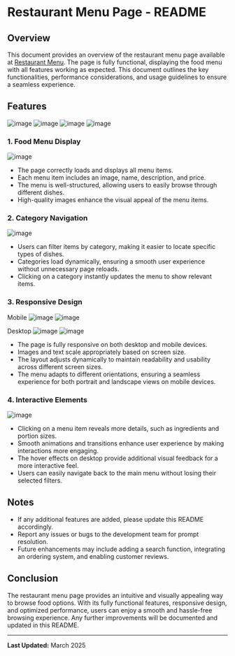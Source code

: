 # Restaurant Menu Page - README

## Overview
This document provides an overview of the restaurant menu page available at [Restaurant Menu](http://restaurant.acs314flutter.xyz/#food-menu). The page is fully functional, displaying the food menu with all features working as expected. This document outlines the key functionalities, performance considerations, and usage guidelines to ensure a seamless experience.

## Features

![image](https://github.com/user-attachments/assets/386d4bb8-38a0-404f-b52f-521f3eda9b01)
![image](https://github.com/user-attachments/assets/ddb5a641-f7b6-4b98-bf8c-19bf6cb08dfb)
![image](https://github.com/user-attachments/assets/7134ddd5-18b1-45e8-a923-891e5b961a79)
![image](https://github.com/user-attachments/assets/86bb17d6-b29f-4875-9957-1496ea2e80cf)




### 1. **Food Menu Display**

![image](https://github.com/user-attachments/assets/47f776b1-0234-49ae-89ed-f129ec877d5b)

- The page correctly loads and displays all menu items.
- Each menu item includes an image, name, description, and price.
- The menu is well-structured, allowing users to easily browse through different dishes.
- High-quality images enhance the visual appeal of the menu items.

### 2. **Category Navigation**

![image](https://github.com/user-attachments/assets/f239cd70-80ec-468d-9fbf-90c8696eb83b)
- Users can filter items by category, making it easier to locate specific types of dishes.
- Categories load dynamically, ensuring a smooth user experience without unnecessary page reloads.
- Clicking on a category instantly updates the menu to show relevant items.

### 3. **Responsive Design**
Mobile
![image](https://github.com/user-attachments/assets/36892286-0af8-429b-a07e-1b8f14491df0) 
![image](https://github.com/user-attachments/assets/b97fd82b-aea6-4325-9439-459d50e314ca)

Desktop
![image](https://github.com/user-attachments/assets/e98eaf37-8adc-491a-8971-fd9822ede0c7)
![image](https://github.com/user-attachments/assets/f12ded4b-1c9e-4706-a17a-d0c106cd3e4b)



- The page is fully responsive on both desktop and mobile devices.
- Images and text scale appropriately based on screen size.
- The layout adjusts dynamically to maintain readability and usability across different screen sizes.
- The menu adapts to different orientations, ensuring a seamless experience for both portrait and landscape views on mobile devices.

### 4. **Interactive Elements**

![image](https://github.com/user-attachments/assets/4a7cbf86-fcf5-41d9-9195-d9d2805aae59)

- Clicking on a menu item reveals more details, such as ingredients and portion sizes.
- Smooth animations and transitions enhance user experience by making interactions more engaging.
- The hover effects on desktop provide additional visual feedback for a more interactive feel.
- Users can easily navigate back to the main menu without losing their selected filters.


## Notes
- If any additional features are added, please update this README accordingly.
- Report any issues or bugs to the development team for prompt resolution.
- Future enhancements may include adding a search function, integrating an ordering system, and enabling customer reviews.

## Conclusion
The restaurant menu page provides an intuitive and visually appealing way to browse food options. With its fully functional features, responsive design, and optimized performance, users can enjoy a smooth and hassle-free browsing experience. Any further improvements will be documented and updated in this README.

---
**Last Updated:** March 2025


